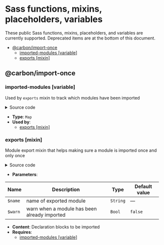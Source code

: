 # Sass functions, mixins, placeholders, variables

These public Sass functions, mixins, placeholders, and variables are currently supported. Deprecated items are at the bottom of this document.

<!-- toc -->

- [@carbon/import-once](#carbonimport-once)
  - [imported-modules [variable]](#imported-modules-variable)
  - [exports [mixin]](#exports-mixin)

<!-- tocstop -->

## @carbon/import-once

### imported-modules [variable]

Used by `exports` mixin to track which modules have been imported

<details>
<summary>Source code</summary>

```scss
$imported-modules: ();
```

</details>

- **Type**: `Map`
- **Used by**:
  - [exports [mixin]](#exports-mixin)

### exports [mixin]

Module export mixin that helps making sure a module is imported once and only once

<details>
<summary>Source code</summary>

```scss
@mixin exports($name, $warn: false) {
  @if (index($imported-modules, $name) == null) {
    $imported-modules: append($imported-modules, $name) !global;
    @content;
  } @else if $warn == true {
    @warn 'Module `#{$name}` has already been imported.';
  }
}
```

</details>

- **Parameters**:

| Name    | Description                                  | Type     | Default value |
| ------- | -------------------------------------------- | -------- | ------------- |
| `$name` | name of exported module                      | `String` | —             |
| `$warn` | warn when a module has been already imported | `Bool`   | `false`       |

- **Content**: Declaration blocks to be imported
- **Requires**:
  - [imported-modules [variable]](#imported-modules-variable)
